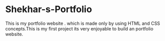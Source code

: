 # Shekhar-s-Portfolio
This is my portfolio website . which is  made only by using HTML and CSS concepts.This is my first project its very enjoyable to build an portfolio website. 
